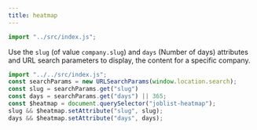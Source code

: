 ```yaml
---
title: heatmap
---
```


```js
import "../src/index.js";
```

Use the `slug` (of value `company.slug`) and `days` (Number of days)
attributes and URL search parameters to display, the content for a
specific company.

```js
import "../../src/index.js";
const searchParams = new URLSearchParams(window.location.search);
const slug = searchParams.get("slug")
const days = searchParams.get("days") || 365;
const $heatmap = document.querySelector("joblist-heatmap");
slug && $heatmap.setAttribute("slug", slug);
days && $heatmap.setAttribute("days", days);
```

<joblist-heatmap></joblist-company-heatmap>
